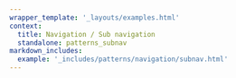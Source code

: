 ```yaml
---
wrapper_template: '_layouts/examples.html'
context:
  title: Navigation / Sub navigation
  standalone: patterns_subnav
markdown_includes:
  example: '_includes/patterns/navigation/subnav.html'
---
```

